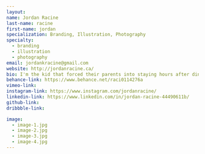 ```yaml
---
layout:
name: Jordan Racine
last-name: racine
first-name: jordan
specialization: Branding, Illustration, Photography
specialty:
  - branding
  - illustration
  - photography
email: jordankracine@gmail.com
website: http://jordanracine.ca/
bio: I'm the kid that forced their parents into staying hours after dinner was done at a restaurants to win a colouring contest,  guess that's payed off.
behance-link: https://www.behance.net/raci0114276a
vimeo-link:
instagram-link: https://www.instagram.com/jordanracine/
linkedin-link: https://www.linkedin.com/in/jordan-racine-44490611b/
github-link:
dribbble-link:

image:
  - image-1.jpg
  - image-2.jpg
  - image-3.jpg
  - image-4.jpg
---
```

